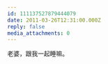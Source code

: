```yaml
---
id: 111137527879444079
date: 2011-03-26T12:31:00.000Z
reply: false
media_attachments: 0
---
```


老婆，跟我一起睡嘛。 ​​​​

